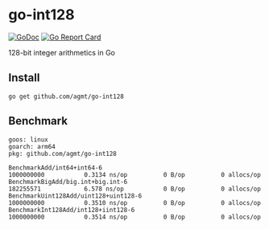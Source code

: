 # go-int128

[![GoDoc](https://godoc.org/github.com/agmt/go-int128?status.svg)](https://godoc.org/github.com/agmt/go-int128) 
[![Go Report Card](https://goreportcard.com/badge/github.com/agmt/go-int128)](https://goreportcard.com/report/github.com/agmt/go-int128)

128-bit integer arithmetics in Go

## Install
```
go get github.com/agmt/go-int128
```

## Benchmark
```
goos: linux
goarch: arm64
pkg: github.com/agmt/go-int128

BenchmarkAdd/int64+int64-6                                                    	1000000000	         0.3134 ns/op	       0 B/op	       0 allocs/op
BenchmarkBigAdd/big.int+big.int-6                                             	182255571	         6.578 ns/op	       0 B/op	       0 allocs/op
BenchmarkUint128Add/uint128+uint128-6                                         	1000000000	         0.3510 ns/op	       0 B/op	       0 allocs/op
BenchmarkInt128Add/int128+iint128-6                                           	1000000000	         0.3514 ns/op	       0 B/op	       0 allocs/op
```
